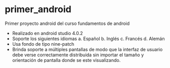 # primer_android
Primer proyecto android del curso fundamentos de android
* Realizado en android studio 4.0.2
* Soporte los siguientes idiomas
a. Español
b. Inglés
c. Francés
d. Alemán
* Usa fondo de tipo nine-patch
* Brinda soporte a múltiples pantallas de modo que la interfaz de usuario debe verse correctamente distribuida sin importar el tamaño y orientación de pantalla donde se este visualizando.

